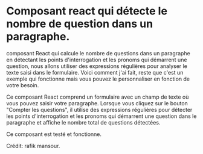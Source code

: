 # Composant react qui détecte le nombre de question dans un paragraphe.

composant React qui calcule le nombre de questions dans un paragraphe en détectant les points d'interrogation et les pronoms qui démarrent une question, nous allons utiliser des expressions régulières pour analyser le texte saisi dans le formulaire. Voici comment j'ai fait, reste que c'est un exemple qui fonctionne mais vous pouvez le personnaliser en fonction de votre besoin.

Ce composant React comprend un formulaire avec un champ de texte où vous pouvez saisir votre paragraphe. Lorsque vous cliquez sur le bouton "Compter les questions", il utilise des expressions régulières pour détecter les points d'interrogation et les pronoms qui démarrent une question dans le paragraphe et affiche le nombre total de questions détectées.

Ce composant est testé et fonctionne.

Crédit: rafik mansour.
